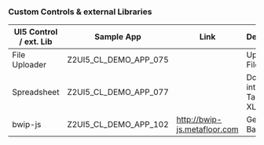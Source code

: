 ### Custom Controls & external Libraries
| UI5 Control / ext. Lib  | Sample App | Link | Description |
| ------------- | ------------- | ------------- | ------------- |
| File Uploader  | Z2UI5_CL_DEMO_APP_075 | | Upload Files  |
| Spreadsheet  |  Z2UI5_CL_DEMO_APP_077 |  | Download internal Tables in XLSX  |
| bwip-js  |  Z2UI5_CL_DEMO_APP_102 | http://bwip-js.metafloor.com | Generate Barcodes  |
